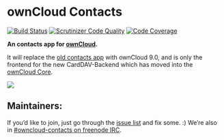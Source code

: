 # ownCloud Contacts 

[![Build Status](https://scrutinizer-ci.com/g/owncloud/contacts/badges/build.png?b=master)](https://scrutinizer-ci.com/g/owncloud/calendar-rework/build-status/master)
[![Scrutinizer Code Quality](https://scrutinizer-ci.com/g/owncloud/contacts/badges/quality-score.png?b=master)](https://scrutinizer-ci.com/g/owncloud/calendar-rework/?branch=master)
[![Code Coverage](https://scrutinizer-ci.com/g/owncloud/contacts/badges/coverage.png?b=master)](https://scrutinizer-ci.com/g/owncloud/calendar-rework/?branch=master)

**An contacts app for [ownCloud](https://owncloud.org).**  

It will replace the [old contacts app](https://github.com/owncloudarchive/contacts) with ownCloud 9.0, and is only the frontend for the new CardDAV-Backend which has moved into the [ownCloud Core](https://github.com/owncloud/core). 

![](https://raw.githubusercontent.com/owncloud/screenshots/master/contacts/calendar.png)

## Maintainers:


If you’d like to join, just go through the [issue list](https://github.com/owncloud/contacts/issues) and fix some. :) We’re also in [#owncloud-contacts on freenode IRC](https://webchat.freenode.net/?channels=owncloud-contacts).
